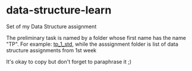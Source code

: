 # data-structure-learn

Set of my Data Structure assignment

The preliminary task is named by a folder whose first name has the name "TP".
For example: [tp_1_std](https://github.com/Dityath/data-structure-learn/tree/main/tp_1_std), while the asssignment folder is list of data structure assignments from 1st week

It's okay to copy but don't forget to paraphrase it ;)
